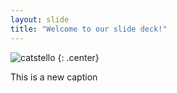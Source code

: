```yaml
---
layout: slide
title: "Welcome to our slide deck!"
---
```


![catstello](https://octodex.github.com/images/catstello.png)
{: .center}

This is a new caption
